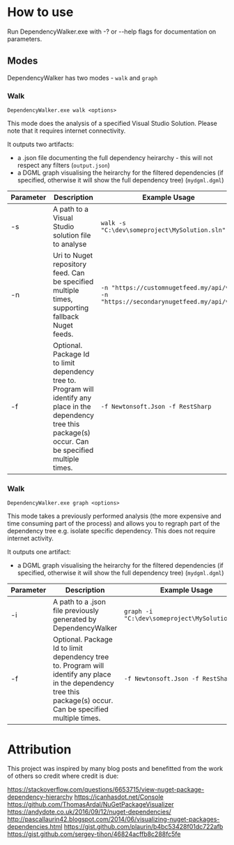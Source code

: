 # How to use

Run DependencyWalker.exe with -? or --help flags for documentation on parameters.

## Modes
DependencyWalker has two modes - `walk` and `graph`

### Walk
`DependencyWalker.exe walk <options>`

This mode does the analysis of a specified Visual Studio Solution. Please note that it requires internet connectivity.

It outputs two artifacts:
- a .json file documenting the full dependency heirarchy - this will not respect any filters (`output.json`)
- a DGML graph visualising the heirarchy for the filtered dependencies (if specified, otherwise it will show the full dependency tree) (`mydgml.dgml`)

Parameter | Description | Example Usage
----------|-------------|------
-s | A path to a Visual Studio solution file to analyse | `walk -s "C:\dev\someproject\MySolution.sln"`
-n | Uri to Nuget repository feed. Can be specified multiple times, supporting fallback Nuget feeds.| `-n "https://customnugetfeed.my/api/v2" -n "https://secondarynugetfeed.my/api/v2"`
-f | Optional. Package Id to limit dependency tree to. Program will identify any place in the dependency tree this package(s) occur. Can be specified multiple times. | `-f Newtonsoft.Json -f RestSharp`


### Walk
`DependencyWalker.exe graph <options>`

This mode takes a previously performed analysis (the more expensive and time consuming part of the process) and allows you to regraph part of the dependency tree e.g. isolate specific dependency. This does not require internet activity.

It outputs one artifact:
- a DGML graph visualising the heirarchy for the filtered dependencies (if specified, otherwise it will show the full dependency tree) (`mydgml.dgml`)

Parameter | Description | Example Usage
----------|-------------|------
-i | A path to a .json file previously generated by DependencyWalker | `graph -i "C:\dev\someproject\MySolution.sln"`
-f | Optional. Package Id to limit dependency tree to. Program will identify any place in the dependency tree this package(s) occur. Can be specified multiple times. | `-f Newtonsoft.Json -f RestSharp`

# Attribution

This project was inspired by many blog posts and benefitted from the work of others so credit where credit is due:

https://stackoverflow.com/questions/6653715/view-nuget-package-dependency-hierarchy
https://icanhasdot.net/Console
https://github.com/ThomasArdal/NuGetPackageVisualizer
https://andydote.co.uk/2016/09/12/nuget-dependencies/
http://pascallaurin42.blogspot.com/2014/06/visualizing-nuget-packages-dependencies.html
https://gist.github.com/plaurin/b4bc53428f01dc722afb
https://gist.github.com/sergey-tihon/46824acffb8c288fc5fe
